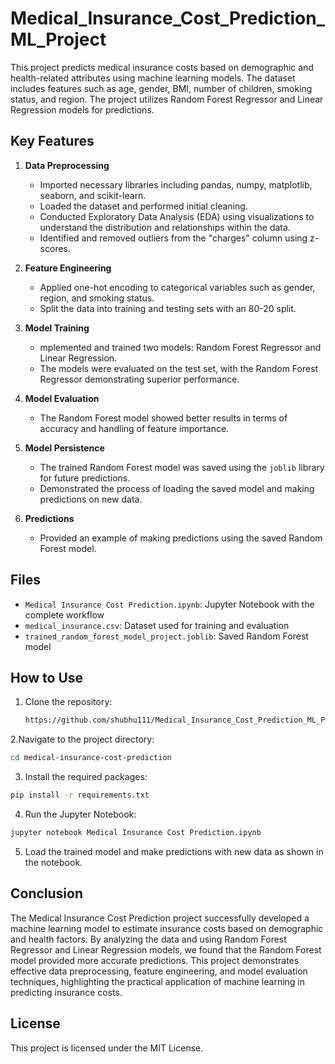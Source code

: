 # Medical_Insurance_Cost_Prediction_ML_Project
This project predicts medical insurance costs based on demographic and health-related attributes using machine learning models. The dataset includes features such as age, gender, BMI, number of children, smoking status, and region. The project utilizes Random Forest Regressor and Linear Regression models for predictions.

## Key Features
1. **Data Preprocessing**
   - Imported necessary libraries including pandas, numpy, matplotlib, seaborn, and scikit-learn.
   - Loaded the dataset and performed initial cleaning.
   - Conducted Exploratory Data Analysis (EDA) using visualizations to understand the distribution and relationships within the data.
   - Identified and removed outliers from the "charges" column using z-scores.
2. **Feature Engineering**
   - Applied one-hot encoding to categorical variables such as gender, region, and smoking status.
   - Split the data into training and testing sets with an 80-20 split.

3. **Model Training**
   - mplemented and trained two models: Random Forest Regressor and Linear Regression.
   - The models were evaluated on the test set, with the Random Forest Regressor demonstrating superior performance.

4. **Model Evaluation**
   - The Random Forest model showed better results in terms of accuracy and handling of feature importance.

5. **Model Persistence**
   - The trained Random Forest model was saved using the `joblib` library for future predictions.
   - Demonstrated the process of loading the saved model and making predictions on new data.

5. **Predictions**
   - Provided an example of making predictions using the saved Random Forest model.

## Files
- `Medical Insurance Cost Prediction.ipynb`: Jupyter Notebook with the complete workflow
- `medical_insurance.csv`: Dataset used for training and evaluation
- `trained_random_forest_model_project.joblib`: Saved Random Forest model

## How to Use
1. Clone the repository:
   ```bash
   https://github.com/shubhu111/Medical_Insurance_Cost_Prediction_ML_Project.git
   ```
2.Navigate to the project directory:
```bash
cd medical-insurance-cost-prediction
```
3. Install the required packages:
```bash
pip install -r requirements.txt
```
4. Run the Jupyter Notebook:
```bash
jupyter notebook Medical Insurance Cost Prediction.ipynb
```
5. Load the trained model and make predictions with new data as shown in the notebook.

## Conclusion
The Medical Insurance Cost Prediction project successfully developed a machine learning model to estimate insurance costs based on demographic and health factors. By analyzing the data and using Random Forest Regressor and Linear Regression models, we found that the Random Forest model provided more accurate predictions. This project demonstrates effective data preprocessing, feature engineering, and model evaluation techniques, highlighting the practical application of machine learning in predicting insurance costs.

## License
This project is licensed under the MIT License.
